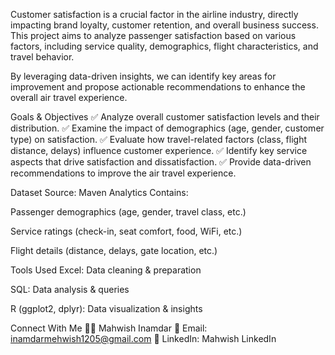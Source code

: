 Customer satisfaction is a crucial factor in the airline industry, directly impacting brand loyalty, customer retention, and overall business success. This project aims to analyze passenger satisfaction based on various factors, including service quality, demographics, flight characteristics, and travel behavior.

By leveraging data-driven insights, we can identify key areas for improvement and propose actionable recommendations to enhance the overall air travel experience.

Goals & Objectives
✅ Analyze overall customer satisfaction levels and their distribution.
✅ Examine the impact of demographics (age, gender, customer type) on satisfaction.
✅ Evaluate how travel-related factors (class, flight distance, delays) influence customer experience.
✅ Identify key service aspects that drive satisfaction and dissatisfaction.
✅ Provide data-driven recommendations to improve the air travel experience.

Dataset
Source: Maven Analytics
Contains:

Passenger demographics (age, gender, travel class, etc.)

Service ratings (check-in, seat comfort, food, WiFi, etc.)

Flight details (distance, delays, gate location, etc.)

Tools Used
Excel: Data cleaning & preparation

SQL: Data analysis & queries

R (ggplot2, dplyr): Data visualization & insights

 Connect With Me
👩‍💻 Mahwish Inamdar
📧 Email: inamdarmehwish1205@gmail.com
🔗 LinkedIn: Mahwish LinkedIn
